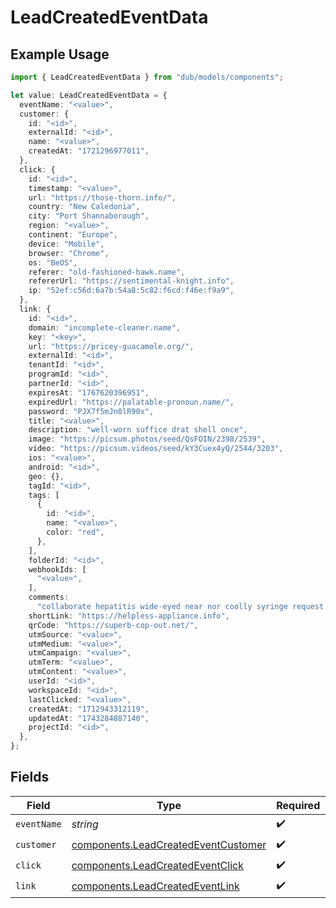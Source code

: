# LeadCreatedEventData

## Example Usage

```typescript
import { LeadCreatedEventData } from "dub/models/components";

let value: LeadCreatedEventData = {
  eventName: "<value>",
  customer: {
    id: "<id>",
    externalId: "<id>",
    name: "<value>",
    createdAt: "1721296977011",
  },
  click: {
    id: "<id>",
    timestamp: "<value>",
    url: "https://those-thorn.info/",
    country: "New Caledonia",
    city: "Port Shannaborough",
    region: "<value>",
    continent: "Europe",
    device: "Mobile",
    browser: "Chrome",
    os: "BeOS",
    referer: "old-fashioned-hawk.name",
    refererUrl: "https://sentimental-knight.info",
    ip: "52ef:c56d:6a7b:54a8:5c82:f6cd:f46e:f9a9",
  },
  link: {
    id: "<id>",
    domain: "incomplete-cleaner.name",
    key: "<key>",
    url: "https://pricey-guacamole.org/",
    externalId: "<id>",
    tenantId: "<id>",
    programId: "<id>",
    partnerId: "<id>",
    expiresAt: "1767620396951",
    expiredUrl: "https://palatable-pronoun.name/",
    password: "PJX7f5mJn0lR90x",
    title: "<value>",
    description: "well-worn suffice drat shell once",
    image: "https://picsum.photos/seed/QsFOIN/2398/2539",
    video: "https://picsum.videos/seed/kY3Cuex4yQ/2544/3203",
    ios: "<value>",
    android: "<id>",
    geo: {},
    tagId: "<id>",
    tags: [
      {
        id: "<id>",
        name: "<value>",
        color: "red",
      },
    ],
    folderId: "<id>",
    webhookIds: [
      "<value>",
    ],
    comments:
      "collaborate hepatitis wide-eyed near nor coolly syringe request amid shady",
    shortLink: "https://helpless-appliance.info",
    qrCode: "https://superb-cop-out.net/",
    utmSource: "<value>",
    utmMedium: "<value>",
    utmCampaign: "<value>",
    utmTerm: "<value>",
    utmContent: "<value>",
    userId: "<id>",
    workspaceId: "<id>",
    lastClicked: "<value>",
    createdAt: "1712943312119",
    updatedAt: "1743284887140",
    projectId: "<id>",
  },
};
```

## Fields

| Field                                                                                      | Type                                                                                       | Required                                                                                   | Description                                                                                |
| ------------------------------------------------------------------------------------------ | ------------------------------------------------------------------------------------------ | ------------------------------------------------------------------------------------------ | ------------------------------------------------------------------------------------------ |
| `eventName`                                                                                | *string*                                                                                   | :heavy_check_mark:                                                                         | N/A                                                                                        |
| `customer`                                                                                 | [components.LeadCreatedEventCustomer](../../models/components/leadcreatedeventcustomer.md) | :heavy_check_mark:                                                                         | N/A                                                                                        |
| `click`                                                                                    | [components.LeadCreatedEventClick](../../models/components/leadcreatedeventclick.md)       | :heavy_check_mark:                                                                         | N/A                                                                                        |
| `link`                                                                                     | [components.LeadCreatedEventLink](../../models/components/leadcreatedeventlink.md)         | :heavy_check_mark:                                                                         | N/A                                                                                        |